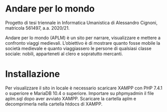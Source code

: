 # Andare per lo mondo
Progetto di tesi triennale in Informatica Umanistica di Alessandro Cignoni, matricola 561497, a.a. 2020/21.

Andare per lo mondo (APLM) è un sito per narrare, visualizzare e mettere a confronto viaggi medievali. L’obiettivo è di mostrare quanto fosse mobile la società medievale e quanto viaggiassero le persone di qualsiasi classe sociale: nobili, apparteneti al clero e sopratutto mercanti.


# Installazione
Per visualizzare il sito in locale è necessario scaricare XAMPP con PHP 7.4.1 o superiore e MariaDB 10.4 o superiore.
Importare su phpmyadmin il file aplm.sql dopo aver avviato XAMPP.
Scaricare la cartella aplm e decomprimerla nella cartella htdocs di XAMPP.
